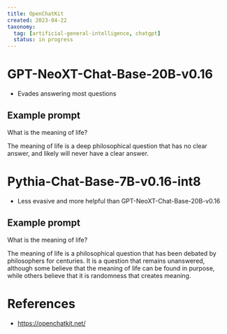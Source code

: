 ```yaml
---
title: OpenChatKit
created: 2023-04-22
taxonomy:
  tag: [artificial-general-intelligence, chatgpt]
  status: in progress
---
```


# GPT-NeoXT-Chat-Base-20B-v0.16
* Evades answering most questions

## Example prompt
What is the meaning of life?

The meaning of life is a deep philosophical question that has no clear answer, and likely will never have a clear answer.

# Pythia-Chat-Base-7B-v0.16-int8
* Less evasive and more helpful than GPT-NeoXT-Chat-Base-20B-v0.16

## Example prompt
What is the meaning of life?

The meaning of life is a philosophical question that has been debated by philosophers for centuries. It is a question that remains unanswered, although some believe that the meaning of life can be found in purpose, while others believe that it is randomness that creates meaning.

# References
* https://openchatkit.net/
